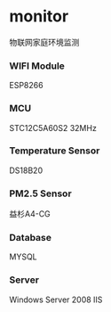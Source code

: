 # monitor
物联网家庭环境监测

### WIFI Module
ESP8266

### MCU
STC12C5A60S2 32MHz

### Temperature Sensor
DS18B20

### PM2.5 Sensor
益杉A4-CG

### Database
MYSQL

### Server
Windows Server 2008 IIS